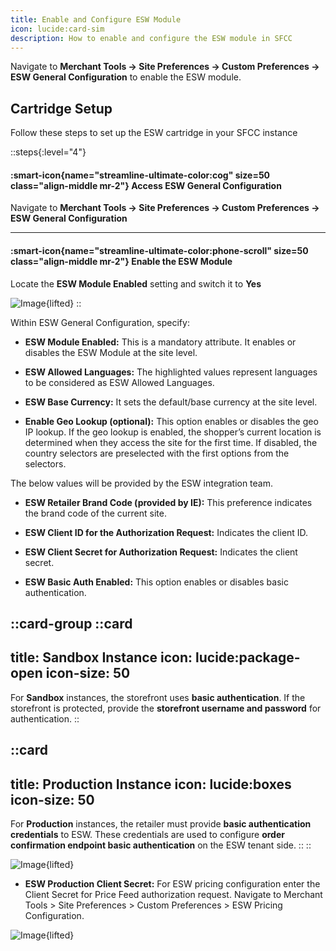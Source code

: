```yaml
---
title: Enable and Configure ESW Module
icon: lucide:card-sim
description: How to enable and configure the ESW module in SFCC
---
```



Navigate to **Merchant Tools → Site Preferences → Custom Preferences → ESW General Configuration** to enable the ESW module.

## Cartridge Setup

Follow these steps to set up the ESW cartridge in your SFCC instance

::steps{:level="4"}

#### :smart-icon{name="streamline-ultimate-color:cog" size=50 class="align-middle mr-2"} Access ESW General Configuration  

Navigate to **Merchant Tools → Site Preferences → Custom Preferences → ESW General Configuration**

---

#### :smart-icon{name="streamline-ultimate-color:phone-scroll" size=50 class="align-middle mr-2"} Enable the ESW Module  

Locate the **ESW Module Enabled** setting and switch it to **Yes**

![Image](/Screenshot2025-08-28215327.png){lifted}
::

Within ESW General Configuration, specify:

- **ESW Module Enabled:** This is a mandatory attribute. It enables or disables the ESW Module at the site level.

- **ESW Allowed Languages:** The highlighted values represent languages to be considered as ESW Allowed Languages.

- **ESW Base Currency:** It sets the default/base currency at the site level.

- **Enable Geo Lookup (optional):** This option enables or disables the geo IP lookup. If the geo lookup is enabled, the shopper’s current location is determined when they access the site for the first time. If disabled, the country selectors are preselected with the first options from the selectors.

The below values will be provided by the ESW integration team.

- **ESW Retailer Brand Code (provided by IE):** This preference indicates the brand code of the current site.

- **ESW Client ID for the Authorization Request:** Indicates the client ID.

- **ESW Client Secret for Authorization Request:** Indicates the client secret.

- **ESW Basic Auth Enabled:** This option enables or disables basic authentication.


::card-group
  ::card
  ---
  title: Sandbox Instance
  icon: lucide:package-open
  icon-size: 50
  ---
  For **Sandbox** instances, the storefront uses **basic authentication**. If the storefront is protected, provide the **storefront username and password** for authentication.
  ::

  ::card
  ---
  title: Production Instance
  icon: lucide:boxes
  icon-size: 50
  ---
  For **Production** instances, the retailer must provide **basic authentication credentials** to ESW. These credentials are used to configure **order confirmation endpoint basic authentication** on the ESW tenant side.
  ::
::  

![Image](/Screenshot2025-08-28215327.png){lifted}

- **ESW Production Client Secret:** For ESW pricing configuration enter the Client Secret for Price Feed authorization request. Navigate to Merchant Tools > Site Preferences > Custom Preferences > ESW Pricing Configuration.

![Image](/Screenshot2025-08-28221101.png){lifted}